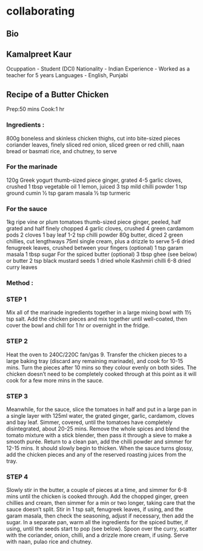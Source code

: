 # collaborating

## Bio
 ## Kamalpreet Kaur
Ocuppation - Student (DCI)
Nationality - Indian
Experience - Worked as a teacher for 5 years
Languages - English, Punjabi


## Recipe of a Butter Chicken

Prep:50 mins
Cook:1 hr

### Ingredients :
800g boneless and skinless chicken thighs, cut into bite-sized pieces
coriander leaves, finely sliced red onion, sliced green or red chilli, naan bread or basmati rice, and chutney, to serve
### For the marinade
120g Greek yogurt
thumb-sized piece ginger, grated
4-5 garlic cloves, crushed
1 tbsp vegetable oil
1 lemon, juiced
3 tsp mild chilli powder
1 tsp ground cumin
½ tsp garam masala
½ tsp turmeric
### For the sauce
1kg ripe vine or plum tomatoes
thumb-sized piece ginger, peeled, half grated and half finely chopped
4 garlic cloves, crushed
4 green cardamom pods
2 cloves
1 bay leaf
1-2 tsp chilli powder
80g butter, diced
2 green chillies, cut lengthways
75ml single cream, plus a drizzle to serve
5-6 dried fenugreek leaves, crushed between your fingers (optional)
1 tsp garam masala
1 tbsp sugar
For the spiced butter (optional)
3 tbsp ghee (see below) or butter
2 tsp black mustard seeds
1 dried whole Kashmiri chilli
6-8 dried curry leaves

### Method : 
### STEP 1
Mix all of the marinade ingredients together in a large mixing bowl with 1½ tsp salt. Add the chicken pieces and mix together until well-coated, then cover the bowl and chill for 1 hr or overnight in the fridge.

### STEP 2
Heat the oven to 240C/220C fan/gas 9. Transfer the chicken pieces to a large baking tray (discard any remaining marinade), and cook for 10-15 mins. Turn the pieces after 10 mins so they colour evenly on both sides. The chicken doesn’t need to be completely cooked through at this point as it will cook for a few more mins in the sauce.

### STEP 3
Meanwhile, for the sauce, slice the tomatoes in half and put in a large pan in a single layer with 125ml water, the grated ginger, garlic, cardamom, cloves and bay leaf. Simmer, covered, until the tomatoes have completely disintegrated, about 20-25 mins. Remove the whole spices and blend the tomato mixture with a stick blender, then pass it through a sieve to make a smooth purée. Return to a clean pan, add the chilli powder and simmer for 12-15 mins. It should slowly begin to thicken. When the sauce turns glossy, add the chicken pieces and any of the reserved roasting juices from the tray.

### STEP 4
Slowly stir in the butter, a couple of pieces at a time, and simmer for 6-8 mins until the chicken is cooked through. Add the chopped ginger, green chillies and cream, then simmer for a min or two longer, taking care that the sauce doesn’t split. Stir in 1 tsp salt, fenugreek leaves, if using, and the garam masala, then check the seasoning, adjust if necessary, then add the sugar. In a separate pan, warm all the ingredients for the spiced butter, if using, until the seeds start to pop (see below). Spoon over the curry, scatter with the coriander, onion, chilli, and a drizzle more cream, if using. Serve with naan, pulao rice and chutney.
